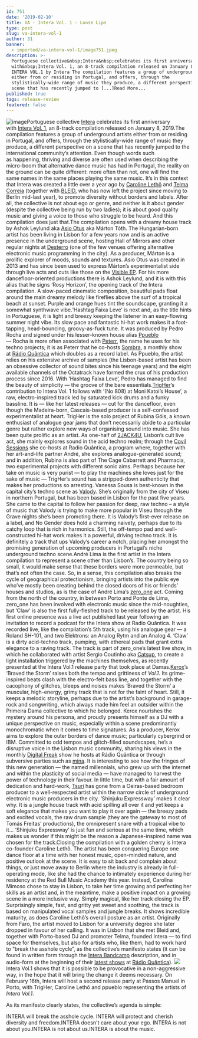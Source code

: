 ```yaml
---
id: 751
date: '2019-02-10'
title: VA - Intera Vol. 1 - Loose Lips
type: post
slug: va-intera-vol-1
author: 31
banner:
  - imported/va-intera-vol-1/image751.jpeg
description: >-
  Portuguese collective&nbsp;Intera&nbsp;celebrates its first anniversary
  with&nbsp;Intera Vol. 1, an 8-track compilation released on January 8, 2019.
  INTERA VOL.1 by Intera The compilation features a group of underground artists
  either from or residing in Portugal, and offers, through the
  stylistically-wide range of music they produce, a different perspective on a
  scene that has recently jumped to [...]Read More...
published: true
tags: release-review
featured: false
---
```

![image](../imported/va-intera-vol-1/image751.jpeg)Portuguese collective [Intera](https://www.facebook.com/interacoletivo/) celebrates its first anniversary with [Intera Vol. 1](https://1ntera.bandcamp.com/releases?fbclid=IwAR24Vmqd-xCeMKyXIi7V9rWF9pqr-Mx018J6bTUOAXJ6noL_FW24zSkbMw4), an 8-track compilation released on January 8, 2019.The compilation features a group of underground artists either from or residing in Portugal, and offers, through the stylistically-wide range of music they produce, a different perspective on a scene that has recently jumped to the international community’s attention. Even though words such as happening, thriving and diverse are often used when describing the micro-boom that alternative dance music has had in Portugal, the reality on the ground can be quite different: more often than not, one will find the same names in the same places playing the same music. It’s in this context that Intera was created a little over a year ago by [Caroline Lethô](https://www.facebook.com/carolineletho/) and [Telma Correia](https://www.facebook.com/pop.art.blue) (together with [BLEID](https://www.residentadvisor.net/dj/bleid), who has now left the project since moving to Berlin mid-last year), to promote diversity without borders and labels. After all, the collective is not about ego or genre, and neither is it about gender (despite the collective being run by two ladies); it is about good quality music and giving a voice to those who struggle to be heard. And this compilation does just that.The compilation opens with a dreamy house track by Ashok Leylund aka [Asio Otus](https://www.facebook.com/asioootus) aka Márton Tóth. The Hungarian-born artist has been living in Lisbon for a few years now and is an active presence in the underground scene, hosting Hall of Mirrors and other regular nights at [Desterro](http://darc.pt/) (one of the few venues offering alternative electronic music programming in the city). As a producer, Márton is a prolific explorer of moods, sounds and textures. Asio Otus was created in 2013 and has since been used to express Márton’s experimentalist side through live acts and cuts like those on the [Visible EP](https://asiootus.bandcamp.com/). For his more dancefloor-oriented productions there is Ashok Leylund, and it is with this alias that he signs ‘Rosy Horizon’, the opening track of the Intera compilation. A slow-paced cinematic composition, beautiful pads float around the main dreamy melody like fireflies above the surf of a tropical beach at sunset. Purple and orange hues tint the soundscape, granting it a somewhat synthwave vibe.‘Hashtag Faixa Leve’ is next and, as the title hints in Portuguese, it is light and breezy keeping the listener in an easy-flowing summer night vibe. Its slow pace and fantastic hi-hat work makes it a foot-tapping, head-bouncing, groovy-as-fuck tune. It was produced by Pedro Rocha and signed under his lesser-known house alias [Ppueblo](https://www.facebook.com/ppuebloo/)  
— Rocha is more often associated with [Peterr](https://www.facebook.com/peterrmusic/), the name he uses for his techno projects; it is as Peterr that he co-hosts [Sombra](http://sombra-records.com/label/radioshow/), a monthly show at [Rádio Quântica](https://www.radioquantica.com/) [](http://sombra-records.com/label/radioshow/)which doubles as a record label. As Ppueblo, the artist relies on his extensive archive of samples (the Lisbon-based artist has been an obsessive collector of sound bites since his teenage years) and the eight available channels of the Octatrack have formed the crux of his production process since 2016. With ‘Hashtag Faixa Leve’, Pedro has managed to find the beauty of simplicity — the groove of the bare essentials.[TrigHer](https://www.facebook.com/trigherin/)’s contribution to Intera Vol. 1 follows with ‘(No 808) at Moni Katoi’s House’, a raw, electro-inspired track led by saturated kick drums and a funky bassline. It is — like her latest releases — cut for the dancefloor, even though the Madeira-born, Cascais-based producer is a self-confessed experimentalist at heart. TrigHer is the solo project of Rubina Góis, a known enthusiast of analogue gear jams that don’t necessarily abide to a particular genre but rather explore new ways of organising sound into music. She has been quite prolific as an artist. As one-half of [2JACK4U](https://www.facebook.com/2jack4Uacid/), Lisbon’s cult live act, she mainly explores sound in the acid techno realm; through the [Covil Sessions](https://www.mixcloud.com/andrub%C3%A9-lorenzos/) she co-hosts at Radio Quântica, a program where, together with her art-and-life partner André, she explores analogue-generated sound; and in addition, Rubina is also part of The Cage Cabarrett and Pharmacia, two experimental projects with different sonic aims. Perhaps because her take on music is very purist — to play the machines she loves just for the sake of music — TrigHer’s sound has a stripped-down authenticity that makes her productions so arresting. Vanessa Sousa is best-known in the capital city’s techno scene as [Valody](https://soundcloud.com/val0dy). She’s originally from the city of Viseu in northern Portugal, but has been based in Lisbon for the past five years. She came to the capital to follow her passion for deep, raw techno – a style of music that Valody is trying to make more popular in Viseu through the Grave nights she’s been promoting there. It is Valody’s first-ever release on a label, and No Gender does hold a charming naivety, perhaps due to its catchy loop that is rich in harmonics. Still, the off-tempo pad and well-constructed hi-hat work makes it a powerful, driving techno track. It is definitely a track that ups Valody’s career a notch, placing her amongst the promising generation of upcoming producers in Portugal’s niche underground techno scene.André Lima is the first artist in the Intera compilation to represent a scene other than Lisbon’s. The country being so small, it would make sense that these borders were more permeable, but that’s not often the case. So, in a sense, this compilation also breaks the cycle of geographical protectionism, bringing artists into the public eye who’ve mostly been creating behind the closed doors of his or friends’ houses and studios, as is the case of André Lima’s [zero\_one](https://www.mixcloud.com/alinea_a/alinea-a-542-zero_one-intera/) act. Coming from the north of the country, in between Porto and Ponte de Lima, zero\_one has been involved with electronic music since the mid-noughties, but ‘Claw’ is also the first fully-fleshed track to be released by the artist. His first online presence was a live act published last year following an invitation to record a podcast for the Intera show at Radio Quântica. It was recorded live, like the compilation’s 5th track, using his analogue gear — a Roland SH-101, and two Elektrons: an Analog Rytm and an Analog 4. ‘Claw’ is a dirty acid-techno track, pumping, with ethereal pads that grant extra elegance to a raving track. The track is part of zero\_one’s latest live show, in which he collaborated with artist Sergio Coutinho aka [Catsup](https://soundcloud.com/catsupppp), to create a light installation triggered by the machines themselves, as recently presented at the Intera Vol.1 release party that took place at Damas.[Kerox](https://soundcloud.com/keroxxx)’s ‘Braved the Storm’ raises both the tempo and grittiness of _Vol.1_. Its grime-inspired beats clash with the electro-felt bass line, and together with the cacophony of glitches, bleeps and noises makes ‘Braved the Storm’ a muscular, high-energy, grimy track that is not for the faint of heart. Still, it keeps a melodic storyline, perhaps due to the artist’s background in garage-rock and songwriting, which always made him feel an outsider within the Primeira Dama collective to which he belonged. Kerox nourishes the mystery around his persona, and proudly presents himself as a DJ with a unique perspective on music, especially within a scene predominantly monochromatic when it comes to time signatures. As a producer, Kerox aims to explore the outer borders of dance music; particularly cybergrind or IBM. Committed to odd tempos and glitch-filled soundscapes, he’s a disruptive voice in the Lisbon music community, sharing his views in the monthly [Digital Freak](https://www.mixcloud.com/quanticaonline/digital-freak-by-kerox-w-guest-amb-er/) show he hosts at Rádio Quântica or through subversive parties such as [mina](https://www.facebook.com/minasuspension). It is interesting to see how the fringes of this new generation — the named millennials, who grew up with the internet and within the plasticity of social media — have managed to harvest the power of technology in their favour. In little time, but with a fair amount of dedication and hard-work, [Tsuri](https://soundcloud.com/tsri) has gone from a Oeiras-based bedroom producer to a well-respected artist within the narrow circle of underground electronic music producers in the city. ‘Shinjuku Expressway’ makes it clear why. It is a jungle house track with acid spilling all over it and yet keeps a soft elegance that makes you want to play it over again — the breezy pads and excited vocals, the raw drum sample (they are the gateway to most of Tomás Freitas’ productions), the omnipresent snare with a tropical vibe to it… ‘Shinjuku Expressway’ is just fun and serious at the same time, which makes us wonder if this might be the reason a Japanese-inspired name was chosen for the track.Closing the compilation with a golden cherry is Intera co-founder Caroline Lethô. The artist has been conquering Europe one dance floor at a time with her honest music, open-minded nature, and positive outlook at the scene. It is easy to sit back and complain about things, or just move away to Berlin where the industry is already in full-operating mode, like she had the chance to intimately experience during her residency at the Red Bull Music Academy this year. Instead, Carolina Mimoso chose to stay in Lisbon, to take her time growing and perfecting her skills as an artist and, in the meantime, make a positive impact on a growing scene in a more inclusive way. Simply magical, like her track closing the EP. Surprisingly simple, fast, and gritty yet sweet and soothing, the track is based on manipulated vocal samples and jungle breaks. It shows incredible maturity, as does Caroline Lethô’s overall posture as an artist. Originally from Faro, the artist moved to Lisbon for a university degree she later dropped in favour of her calling. It was in Lisbon that she met Bleid and, together with Porto-based DJ and promoter Telma, founded Intera — to find space for themselves, but also for artists who, like them, had to work hard to “break the asshole cycle”, as the collective’s manifesto states (it can be found in written form through the [Intera Bandcamp](https://1ntera.bandcamp.com/releases) description, and in audio-form at the beginning of their [latest shows](https://www.mixcloud.com/INTERA1/uploads/) at [Rádio Quântica](https://www.radioquantica.com/)). ![](/wp-content/uploads/live/img/wysiwyg/5c5f35f03ee65.jpg)Intera Vol.1 shows that it is possible to be provocative in a non-aggressive way, in the hope that it will bring the change it deems necessary. On February 16th, Intera will host a second release party at Passos Manuel in Porto, with TrigHer, Caroline Lethô and ppueblo representing the artists of _Intera Vol.1_.

As its manifesto clearly states, the collective’s agenda is simple:

INTERA will break the asshole cycle. INTERA will protect and cherish diversity and freedom.INTERA doesn't care about your ego. INTERA is not about you.INTERA is not about us.INTERA is about the music.
